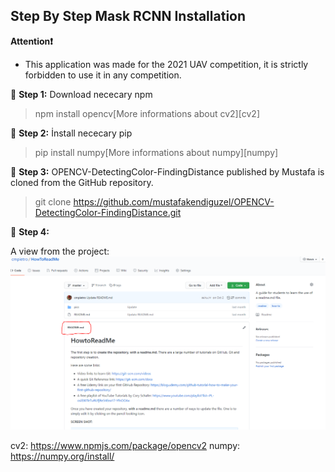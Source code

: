 ## Step By Step Mask RCNN Installation

**Attention❗️** 
* This application was made for the 2021 UAV competition, it is strictly forbidden to use it in any competition.

🔺 **Step 1:** Download nececary npm 
>npm install opencv[More informations about cv2][cv2]

🔺 **Step 2:** İnstall nececary pip
>pip install numpy[More informations about numpy][numpy]
 
🔺 **Step 3:** OPENCV-DetectingColor-FindingDistance published by Mustafa is cloned from the GitHub repository.
>git clone https://github.com/mustafakendiguzel/OPENCV-DetectingColor-FindingDistance.git

🔺 **Step 4:** 


A view from the project: ![Mask RCNN Sample](sample.png "Mask RCNN Sample")

cv2: https://www.npmjs.com/package/opencv2
numpy: https://numpy.org/install/
